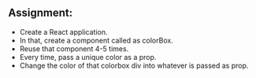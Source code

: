 ## Assignment:
- Create a React application.
- In that, create a component called as colorBox.
- Reuse that component 4-5 times.
- Every time, pass a unique color as a prop.
- Change the color of that colorbox div into whatever is passed as prop.